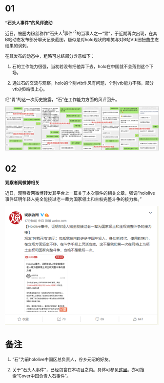 # 01

**“石头人事件”的风评波动**

近日，被圈内粉丝称作“石头人<sup>1</sup>事件”<sup>2</sup>的当事人之一“胃”，于近期再次出现，在其B站动态发布部分聊天记录截图，疑似是对holo现状的嘲笑与对B站Vtb圈扭曲生态结果的讽刺。

在其发布的动态中，粗略可总结部分含意如下：

1. 石的工作能力很强，当初若没有把他弄下去，holo在中国就不会落到这个下场。

2. 通过石的交流与观察，holo的个别vtb作风有问题，个别vtb能力不强，部分vtb对B站很上心。

经“胃”的这一次历史披露，“石”在工作能力方面的风评回升。

![部分聊天截图](img-hololive-720.jpg)

# 02

**观察者网微博相关**

近日，观察者网微博转发其平台上一篇关于本次事件的相关文章，强调“hololive事件证明年轻人完全能接过老一辈为国家领土和主权完整斗争的接力棒。”

![观察者网微博](img-guancha-weibo.png)

# 备注

1. “石”为前hololive中国区总负责人，谷乡元昭的好友。

2. 关于“石头人事件”，已经包含在本项目之内。具体可参见[这里](https://github.com/hololiveEventCollection/hololive-720)。亦可搜索“Cover中国负责人石事件”。

